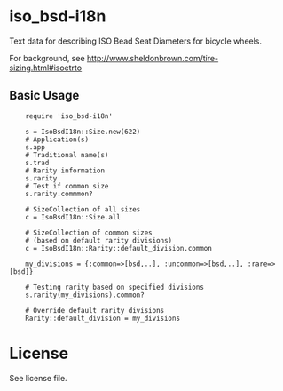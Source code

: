 # iso_bsd-i18n

Text data for describing ISO Bead Seat Diameters for bicycle wheels.

For background, see
http://www.sheldonbrown.com/tire-sizing.html#isoetrto

## Basic Usage

        require 'iso_bsd-i18n'
        
        s = IsoBsdI18n::Size.new(622)
        # Application(s)
        s.app
        # Traditional name(s)
        s.trad
        # Rarity information
        s.rarity
        # Test if common size
        s.rarity.commmon?
                
        # SizeCollection of all sizes
        c = IsoBsdI18n::Size.all

        # SizeCollection of common sizes
        # (based on default rarity divisions)
        c = IsoBsdI18n::Rarity::default_division.common

        my_divisions = {:common=>[bsd,..], :uncommon=>[bsd,..], :rare=>[bsd]}
        
        # Testing rarity based on specified divisions
        s.rarity(my_divisions).common?
        
        # Override default rarity divisions
        Rarity::default_division = my_divisions

# License

See license file.

